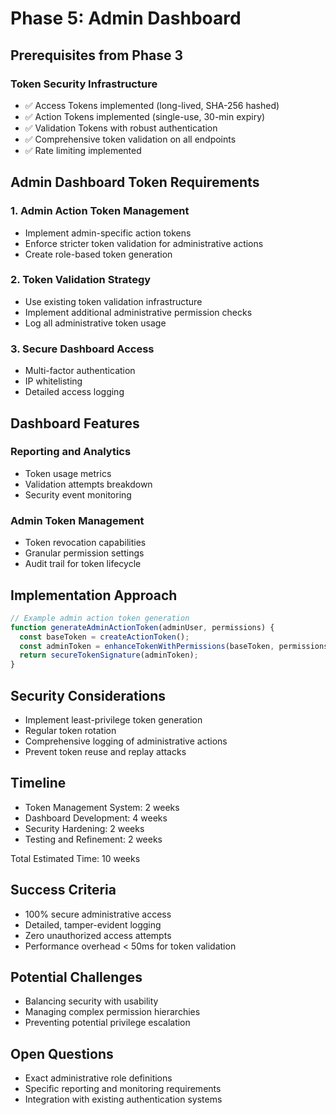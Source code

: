 # Phase 5: Admin Dashboard

## Prerequisites from Phase 3

### Token Security Infrastructure
- ✅ Access Tokens implemented (long-lived, SHA-256 hashed)
- ✅ Action Tokens implemented (single-use, 30-min expiry)
- ✅ Validation Tokens with robust authentication
- ✅ Comprehensive token validation on all endpoints
- ✅ Rate limiting implemented

## Admin Dashboard Token Requirements

### 1. Admin Action Token Management
- Implement admin-specific action tokens
- Enforce stricter token validation for administrative actions
- Create role-based token generation

### 2. Token Validation Strategy
- Use existing token validation infrastructure
- Implement additional administrative permission checks
- Log all administrative token usage

### 3. Secure Dashboard Access
- Multi-factor authentication
- IP whitelisting
- Detailed access logging

## Dashboard Features

### Reporting and Analytics
- Token usage metrics
- Validation attempts breakdown
- Security event monitoring

### Admin Token Management
- Token revocation capabilities
- Granular permission settings
- Audit trail for token lifecycle

## Implementation Approach

```javascript
// Example admin action token generation
function generateAdminActionToken(adminUser, permissions) {
  const baseToken = createActionToken();
  const adminToken = enhanceTokenWithPermissions(baseToken, permissions);
  return secureTokenSignature(adminToken);
}
```

## Security Considerations
- Implement least-privilege token generation
- Regular token rotation
- Comprehensive logging of administrative actions
- Prevent token reuse and replay attacks

## Timeline
- Token Management System: 2 weeks
- Dashboard Development: 4 weeks
- Security Hardening: 2 weeks
- Testing and Refinement: 2 weeks

Total Estimated Time: 10 weeks

## Success Criteria
- 100% secure administrative access
- Detailed, tamper-evident logging
- Zero unauthorized access attempts
- Performance overhead < 50ms for token validation

## Potential Challenges
- Balancing security with usability
- Managing complex permission hierarchies
- Preventing potential privilege escalation

## Open Questions
- Exact administrative role definitions
- Specific reporting and monitoring requirements
- Integration with existing authentication systems